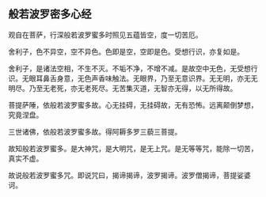 ## 般若波罗密多心经 ##

观自在菩萨，行深般若波罗蜜多时照见五蕴皆空，度一切苦厄。

舍利子，色不异空，空不异色。色即是空，空即是色。受想行识，亦复如是。

舍利子，是诸法空相，不生不灭。不垢不净，不增不减。是故空中无色，无受想行识。无眼耳鼻舌身意，无色声香味触法。无眼界，乃至无意识界。无无明，亦无无明尽。乃至无老死，亦无老死尽。无苦集灭道，无智亦无得，以无所得故。

菩提萨陲，依般若波罗蜜多故。心无挂碍，无挂碍故，无有恐怖。远离颠倒梦想，究竟涅盘。

三世诸佛，依般若波罗蜜多故。得阿耨多罗三藐三菩提。

故知般若波罗蜜多。是大神咒，是大明咒，是无上咒。是无等等咒，能除一切苦，真实不虚。

故说般若波罗蜜多咒。即说咒曰，揭谛揭谛，波罗揭谛。波罗僧揭谛，菩提娑婆诃。